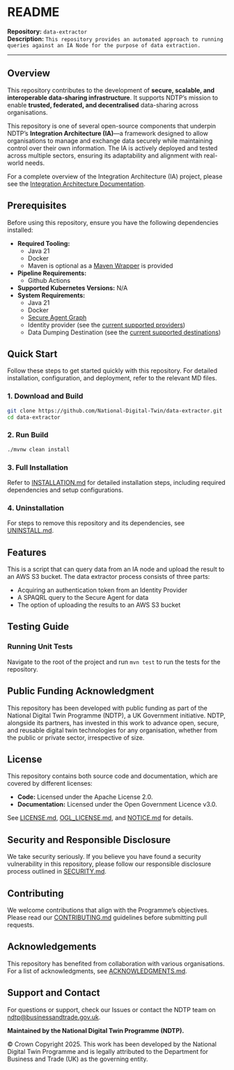 # README

**Repository:** `data-extractor`  
**Description:** `This repository provides an automated approach to running queries against an IA Node for the purpose of data extraction.`

<!-- SPDX-License-Identifier: Apache-2.0 AND OGL-UK-3.0 -->

---

## Overview

This repository contributes to the development of **secure, scalable, and interoperable data-sharing infrastructure**. It supports NDTP’s mission to enable **trusted, federated, and decentralised** data-sharing across organisations.

This repository is one of several open-source components that underpin NDTP’s **Integration Architecture (IA)**—a framework designed to allow organisations to manage and exchange data securely while maintaining control over their own information. The IA is actively deployed and tested across multiple sectors, ensuring its adaptability and alignment with real-world needs.

For a complete overview of the Integration Architecture (IA) project, please see the [Integration Architecture Documentation](https://github.com/National-Digital-Twin/integration-architecture-documentation).

## Prerequisites

Before using this repository, ensure you have the following dependencies installed:

* **Required Tooling:**
  * Java 21
  * Docker
  * Maven is optional as a [Maven Wrapper](https://maven.apache.org/wrapper/) is provided
* **Pipeline Requirements:**
  * Github Actions
* **Supported Kubernetes Versions:** N/A
* **System Requirements:**
  * Java 21
  * Docker
  * [Secure Agent Graph](https://github.com/National-Digital-Twin/secure-agent-graph)
  * Identity provider (see the [current supported providers](./INSTALLATION.md#identity-providers))
  * Data Dumping Destination (see the [current supported destinations](./INSTALLATION.md#data-dumping))

## Quick Start

Follow these steps to get started quickly with this repository. For detailed installation, configuration, and deployment, refer to the relevant MD files.

### 1. Download and Build

```sh
git clone https://github.com/National-Digital-Twin/data-extractor.git  
cd data-extractor
```

### 2. Run Build

```sh
./mvnw clean install
```

### 3. Full Installation

Refer to [INSTALLATION.md](INSTALLATION.md) for detailed installation steps, including required dependencies and setup configurations.

### 4. Uninstallation

For steps to remove this repository and its dependencies, see [UNINSTALL.md](UNINSTALL.md).

## Features

This is a script that can query data from an IA node and upload the result to an AWS S3 bucket.
The data extractor process consists of three parts:
- Acquiring an authentication token from an Identity Provider
- A SPAQRL query to the Secure Agent for data
- The option of uploading the results to an AWS S3 bucket

## Testing Guide

### Running Unit Tests
Navigate to the root of the project and run `mvn test` to run the tests for the repository.

## Public Funding Acknowledgment

This repository has been developed with public funding as part of the National Digital Twin Programme (NDTP), a UK Government initiative. NDTP, alongside its partners, has invested in this work to advance open, secure, and reusable digital twin technologies for any organisation, whether from the public or private sector, irrespective of size.

## License

This repository contains both source code and documentation, which are covered by different licenses:
- **Code:** Licensed under the Apache License 2.0.
- **Documentation:** Licensed under the Open Government Licence v3.0.

See [LICENSE.md](./LICENSE.md), [OGL_LICENSE.md](./OGL_LICENSE.md), and [NOTICE.md](./NOTICE.md) for details.

## Security and Responsible Disclosure

We take security seriously. If you believe you have found a security vulnerability in this repository, please follow our responsible disclosure process outlined in [SECURITY.md](./SECURITY.md).

## Contributing

We welcome contributions that align with the Programme’s objectives. Please read our [CONTRIBUTING.md](CONTRIBUTING.md) guidelines before submitting pull requests.

## Acknowledgements

This repository has benefited from collaboration with various organisations. For a list of acknowledgments, see [ACKNOWLEDGMENTS.md](ACKNOWLEDGMENTS.md).

## Support and Contact

For questions or support, check our Issues or contact the NDTP team on ndtp@businessandtrade.gov.uk.

**Maintained by the National Digital Twin Programme (NDTP).**

© Crown Copyright 2025. This work has been developed by the National Digital Twin Programme and is legally attributed to the Department for Business and Trade (UK) as the governing entity.
